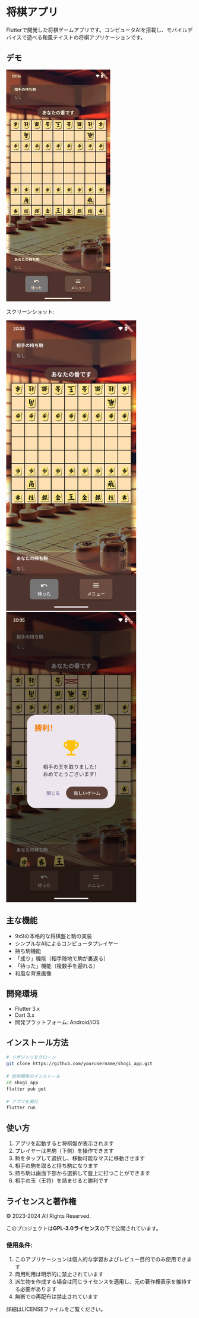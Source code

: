 # 将棋アプリ

Flutterで開発した将棋ゲームアプリです。コンピュータAIを搭載し、モバイルデバイスで遊べる和風テイストの将棋アプリケーションです。

## デモ

<img src="./demo/shogi_demo.gif" width="280" alt="デモGIF">

スクリーンショット:

<img src="./demo/screenshot1.png" width="350"> <img src="./demo/screenshot2.png" width="350">

## 主な機能

- 9x9の本格的な将棋盤と駒の実装
- シンプルなAIによるコンピュータプレイヤー
- 持ち駒機能
- 「成り」機能（相手陣地で駒が裏返る）
- 「待った」機能（複数手を遡れる）
- 和風な背景画像

## 開発環境

- Flutter 3.x
- Dart 3.x
- 開発プラットフォーム: Android/iOS

## インストール方法

```bash
# リポジトリをクローン
git clone https://github.com/yourusername/shogi_app.git

# 依存関係のインストール
cd shogi_app
flutter pub get

# アプリを実行
flutter run
```

## 使い方

1. アプリを起動すると将棋盤が表示されます
2. プレイヤーは黒駒（下側）を操作できます
3. 駒をタップして選択し、移動可能なマスに移動させます
4. 相手の駒を取ると持ち駒になります
5. 持ち駒は画面下部から選択して盤上に打つことができます
6. 相手の玉（王将）を詰ませると勝利です

## ライセンスと著作権

© 2023-2024 All Rights Reserved.

このプロジェクトは**GPL-3.0ライセンス**の下で公開されています。

### 使用条件:
1. このアプリケーションは個人的な学習およびレビュー目的でのみ使用できます
2. 商用利用は明示的に禁止されています
3. 派生物を作成する場合は同じライセンスを適用し、元の著作権表示を維持する必要があります
4. 無断での再配布は禁止されています

詳細はLICENSEファイルをご覧ください。
